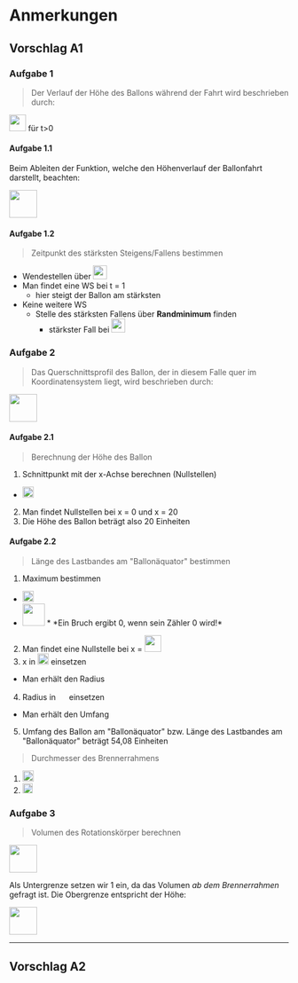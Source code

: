 # Anmerkungen
## Vorschlag A1

### Aufgabe 1

> Der Verlauf der Höhe des Ballons während der Fahrt wird beschrieben durch:

<img src="http://latex.codecogs.com/svg.latex?h(t)=2t^2(1,5-ln(t))" border="0" height="30"/> für t>0

#### Aufgabe 1.1

Beim Ableiten der Funktion, welche den Höhenverlauf der Ballonfahrt darstellt, beachten:

<img src="http://latex.codecogs.com/svg.latex?(ln(t))'=%5Cfrac{1}{t}" border="0" height="50"/>

#### Aufgabe 1.2

> Zeitpunkt des stärksten Steigens/Fallens bestimmen

* Wendestellen über <img src="http://latex.codecogs.com/svg.latex?h''(t)=0" border="0" height="25"/>
* Man findet eine WS bei t = 1
  * hier steigt der Ballon am stärksten
* Keine weitere WS
  * Stelle des stärksten Fallens über **Randminimum** finden
    * stärkster Fall bei <img src="http://latex.codecogs.com/svg.latex?t=e^{1,5}" border="0" height="25"/>

### Aufgabe 2

> Das Querschnittsprofil des Ballon, der in diesem Falle quer im Koordinatensystem liegt, wird beschrieben durch:

<img src="http://latex.codecogs.com/svg.latex?f(x)=%5Cfrac{x}{4}%5Csqrt{20-x}=%5Cfrac{1}{4}%5Csqrt{20x^2-x^3}" border="0" height="50"/>

#### Aufgabe 2.1

> Berechnung der Höhe des Ballon

1. Schnittpunkt mit der x-Achse berechnen (Nullstellen)
  * <img src="http://latex.codecogs.com/svg.latex?f(x)=0" border="0" height="20"/>
2. Man findet Nullstellen bei x = 0 und x = 20
3. Die Höhe des Ballon beträgt also 20 Einheiten

#### Aufgabe 2.2

> Länge des Lastbandes am "Ballonäquator" bestimmen

1. Maximum bestimmen
  * <img src="http://latex.codecogs.com/svg.latex?f'(x)=0" border="0" height="20"/>
  * <img src="http://latex.codecogs.com/svg.latex?f'(x)=%5Cfrac{1}{8}%5cfrac{40-3x}{%5csqrt{20-x}}" border="0" height="40"/>
    * *Ein Bruch ergibt 0, wenn sein Zähler 0 wird!*
2. Man findet eine Nullstelle bei x = <img src="http://latex.codecogs.com/svg.latex?%5Cfrac{40}{3}" border="0" height="30"/>
3. x in <img src="http://latex.codecogs.com/svg.latex?f(x)" border="0" height="20"/> einsetzen
  * Man erhält den Radius
4. Radius in <img src="http://latex.codecogs.com/svg.latex?2*%5Cpi*r" border="0" height="16"/> einsetzen
  * Man erhält den Umfang
5. Umfang des Ballon am "Ballonäquator" bzw. Länge des Lastbandes am "Ballonäquator" beträgt 54,08 Einheiten

> Durchmesser des Brennerrahmens

1. <img src="http://latex.codecogs.com/svg.latex?f(1)=1,09" border="0" height="20"/>
2. <img src="http://latex.codecogs.com/svg.latex?d=2*r=2*1,09=2,18" border="0" height="18"/>

### Aufgabe 3

> Volumen des Rotationskörper berechnen

<img src="http://latex.codecogs.com/svg.latex?V=%5Cpi%5Cint_{x_1}^{x_2} [f(x)]^2 %5C dx" border="0" height="50"/>

Als Untergrenze setzen wir 1 ein, da das Volumen *ab dem Brennerrahmen* gefragt ist. Die Obergrenze entspricht der Höhe:

<img src="http://latex.codecogs.com/svg.latex?V=%5Cpi%5Cint_{1}^{20} [%5Cfrac{x}{4}%5Csqrt{20-x}]^2 %5C dx = 2616,734" border="0" height="50"/>

---

## Vorschlag A2
